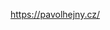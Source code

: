 
https://pavolhejny.cz/

<!--
## Krátká verze

<!-- TODO: !!!1 Short version, Full version, 1st person, 3rd person  -- >

**Pavol Hejný** je vývojář aplikací pro vzdělávání.
Spolupracoval na pořádání mnoha technologických konferencí, hackathonů a soutěží.

## Dlouhá verze

**Pavol Hejný** je spoluzakladatelem platformy pro učitele H-Edu a online virtuální tabule CollBoard.com. Pracoval na projektech České společnosti ornitologické a v minulosti také vyvíjel online hru Towns [a mnoho dalších projektů](https://github.com/hejny?tab=repositories).

Mluvil na různých konferencích jako jsou DevConf, LinuxDays, OpenAlt, Czech VR Fest, Frontendisti, ITnetwork.cz, Jobs Dev, atd.
Sám uspořádal několik technologických konferencí, spolupracoval na pořádání hackathonů a zároveň se účastnil mnoha startupových soutěží jako mentor i porotce.

Má přehled o technologickém dění v České republice a lidem, kteří mají zájem, zasílá měsíční e-mail o nejzajímavějších událostech na Czech.events.

## Fotka

![Pavol Hejný](https://www.gravatar.com/avatar/10bceb8965947164502b4e7b3314733d?s=256)
-->